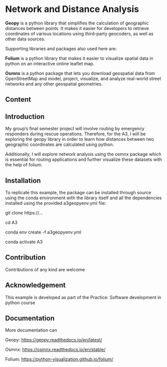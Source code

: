 <h1>Network and Distance Analysis</h1>

<b>Geopy</b> is a python library that simplifies the calculation of geographic distances between points. It makes it easier for developers to retrieve coordinates of various locations using third-party geocoders, as well as other data sources.

Supporting libraries and packages also used here are:

<b>Folium</b> is a python library that makes it easier to visualize spatial data in python on an interactive online leaflet map. 

<b>Osmnx</b> is a python package that lets you download geospatial data from OpenStreetMap and model, project, visualize, and analyze real-world street networks and any other geospatial geometries. 

<h2>Content</h2>
<h2>Introduction</h2> 
My group’s final semester project will involve routing by emergency responders during rescue operations. Therefore, for the A3, I will be exploring the geopy library in order to learn how distances between two geographic coordinates are calculated using python.

Additionally, I will explore network analysis using the osmnx package which is essential for routing applications and further visualize these datasets with the help of folium.

<h2>Installation</h2> 
To replicate this example, the package can be installed through source using the conda environment with the library itself and all the dependencies installed using the provided a3geopyenv.yml file: 


git clone https://...

cd A3

conda env create -f a3geopyenv.yml

conda activate A3

<h2>Contribution</h2>
Contributions of any kind are welcome 

<h2>Acknowledgement</h2> 
This example is developed as part of the Practice: Software development in python course

<h2>Documentation</h2> 
More documentation can 

Geopy: https://geopy.readthedocs.io/en/latest/ 

Osmnx: https://osmnx.readthedocs.io/en/stable/

Folium: https://python-visualization.github.io/folium/ 

